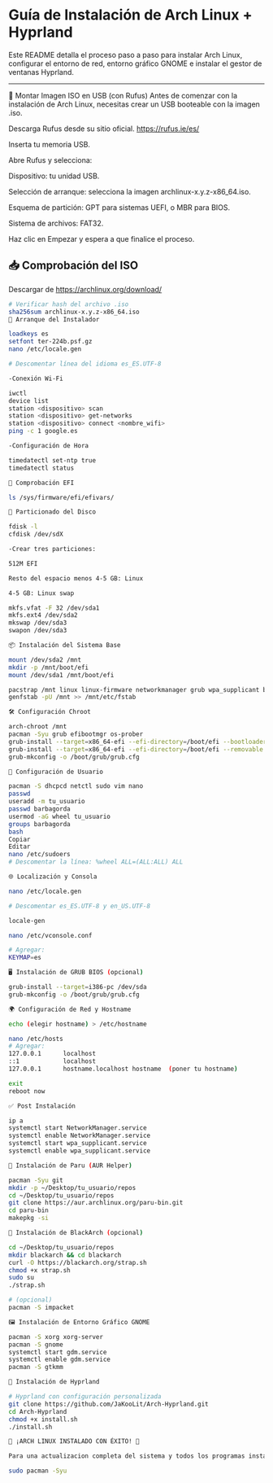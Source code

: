 # Guía de Instalación de Arch Linux + Hyprland

Este README detalla el proceso paso a paso para instalar Arch Linux, configurar el entorno de red, entorno gráfico GNOME e instalar el gestor de ventanas Hyprland.

---

🧊 Montar Imagen ISO en USB (con Rufus)
Antes de comenzar con la instalación de Arch Linux, necesitas crear un USB booteable con la imagen .iso.

Descarga Rufus desde su sitio oficial.
https://rufus.ie/es/

Inserta tu memoria USB.

Abre Rufus y selecciona:

Dispositivo: tu unidad USB.

Selección de arranque: selecciona la imagen archlinux-x.y.z-x86_64.iso.

Esquema de partición: GPT para sistemas UEFI, o MBR para BIOS.

Sistema de archivos: FAT32.

Haz clic en Empezar y espera a que finalice el proceso.

## 📥 Comprobación del ISO
Descargar de https://archlinux.org/download/

```bash
# Verificar hash del archivo .iso
sha256sum archlinux-x.y.z-x86_64.iso
🚀 Arranque del Instalador

loadkeys es
setfont ter-224b.psf.gz
nano /etc/locale.gen

# Descomentar línea del idioma es_ES.UTF-8

-Conexión Wi-Fi

iwctl
device list
station <dispositivo> scan
station <dispositivo> get-networks
station <dispositivo> connect <nombre_wifi>
ping -c 1 google.es

-Configuración de Hora

timedatectl set-ntp true
timedatectl status

🧭 Comprobación EFI

ls /sys/firmware/efi/efivars/

💾 Particionado del Disco

fdisk -l
cfdisk /dev/sdX

-Crear tres particiones:

512M EFI

Resto del espacio menos 4-5 GB: Linux

4-5 GB: Linux swap

mkfs.vfat -F 32 /dev/sda1
mkfs.ext4 /dev/sda2
mkswap /dev/sda3
swapon /dev/sda3

📦 Instalación del Sistema Base

mount /dev/sda2 /mnt
mkdir -p /mnt/boot/efi
mount /dev/sda1 /mnt/boot/efi

pacstrap /mnt linux linux-firmware networkmanager grub wpa_supplicant base base-devel
genfstab -pU /mnt >> /mnt/etc/fstab

🛠️ Configuración Chroot

arch-chroot /mnt
pacman -Syu grub efibootmgr os-prober
grub-install --target=x86_64-efi --efi-directory=/boot/efi --bootloader-id=Arch
grub-install --target=x86_64-efi --efi-directory=/boot/efi --removable
grub-mkconfig -o /boot/grub/grub.cfg

👤 Configuración de Usuario

pacman -S dhcpcd netctl sudo vim nano
passwd
useradd -m tu_usuario
passwd barbagorda
usermod -aG wheel tu_usuario
groups barbagorda
bash
Copiar
Editar
nano /etc/sudoers
# Descomentar la línea: %wheel ALL=(ALL:ALL) ALL

🌐 Localización y Consola

nano /etc/locale.gen

# Descomentar es_ES.UTF-8 y en_US.UTF-8

locale-gen

nano /etc/vconsole.conf

# Agregar:
KEYMAP=es

🖥️ Instalación de GRUB BIOS (opcional)

grub-install --target=i386-pc /dev/sda
grub-mkconfig -o /boot/grub/grub.cfg

🌍 Configuración de Red y Hostname

echo (elegir hostname) > /etc/hostname

nano /etc/hosts
# Agregar:
127.0.0.1      localhost
::1            localhost
127.0.0.1      hostname.localhost hostname  (poner tu hostname)

exit
reboot now

✅ Post Instalación

ip a
systemctl start NetworkManager.service
systemctl enable NetworkManager.service
systemctl start wpa_supplicant.service
systemctl enable wpa_supplicant.service

🧰 Instalación de Paru (AUR Helper)

pacman -Syu git
mkdir -p ~/Desktop/tu_usuario/repos
cd ~/Desktop/tu_usuario/repos
git clone https://aur.archlinux.org/paru-bin.git
cd paru-bin
makepkg -si

🧱 Instalación de BlackArch (opcional)

cd ~/Desktop/tu_usuario/repos
mkdir blackarch && cd blackarch
curl -O https://blackarch.org/strap.sh
chmod +x strap.sh
sudo su
./strap.sh

# (opcional)
pacman -S impacket

🖼️ Instalación de Entorno Gráfico GNOME

pacman -S xorg xorg-server
pacman -S gnome
systemctl start gdm.service
systemctl enable gdm.service
pacman -S gtkmm

🌌 Instalación de Hyprland

# Hyprland con configuración personalizada
git clone https://github.com/JaKooLit/Arch-Hyprland.git
cd Arch-Hyprland
chmod +x install.sh
./install.sh

🎉 ¡ARCH LINUX INSTALADO CON ÉXITO! 🎉

Para una actualizacion completa del sistema y todos los programas instalados

sudo pacman -Syu
